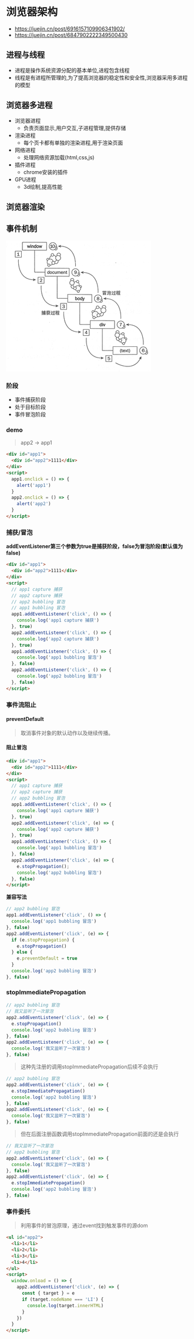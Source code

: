 # 浏览器架构

- https://juejin.cn/post/6916157109906341902/
- https://juejin.cn/post/6847902222349500430

## 进程与线程
- 进程是操作系统资源分配的基本单位,进程包含线程
- 线程是有进程所管理的,为了提高浏览器的稳定性和安全性,浏览器采用多进程的模型

## 浏览器多进程
- 浏览器进程
  - 负责页面显示,用户交互,子进程管理,提供存储
- 渲染进程
  - 每个页卡都有单独的渲染进程,用于渲染页面
- 网络进程
  - 处理网络资源加载(html,css,js)
- 插件进程
  - chrome安装的插件
- GPU进程
  - 3d绘制,提高性能


## 浏览器渲染


## 事件机制

<img src='./img/event.png'/>

### 阶段

- 事件捕获阶段
- 处于目标阶段
- 事件冒泡阶段

### demo

> app2 -> app1

```html
<div id="app1">
  <div id="app2">1111</div>
</div>
<script>
  app1.onclick = () => {
    alert('app1')
  }
  app2.onclick = () => {
    alert('app2')
  }
</script>
```

### 捕获/冒泡

**addEventListener第三个参数为true是捕获阶段，false为冒泡阶段(默认值为false)**

```html
<div id="app1">
  <div id="app2">1111</div>
</div>
<script>
  // app1 capture 捕获
  // app2 capture 捕获
  // app2 bubbling 冒泡
  // app1 bubbling 冒泡
  app1.addEventListener('click', () => {
    console.log('app1 capture 捕获')
  }, true)
  app2.addEventListener('click', () => {
    console.log('app2 capture 捕获')
  }, true)
  app1.addEventListener('click', () => {
    console.log('app1 bubbling 冒泡')
  }, false)
  app2.addEventListener('click', () => {
    console.log('app2 bubbling 冒泡')
  }, false)
</script>
```

### 事件流阻止

#### preventDefault

> 取消事件对象的默认动作以及继续传播。

#### 阻止冒泡

```html
<div id="app1">
  <div id="app2">1111</div>
</div>
<script>
  // app1 capture 捕获
  // app2 capture 捕获
  // app2 bubbling 冒泡
  app1.addEventListener('click', () => {
    console.log('app1 capture 捕获')
  }, true)
  app2.addEventListener('click', (e) => {
    console.log('app2 capture 捕获')
  }, true)
  app1.addEventListener('click', () => {
    console.log('app1 bubbling 冒泡')
  }, false)
  app2.addEventListener('click', (e) => {
    e.stopPropagation();
    console.log('app2 bubbling 冒泡')
  }, false)
</script>
```

**兼容写法**

```js
// app2 bubbling 冒泡
app1.addEventListener('click', () => {
  console.log('app1 bubbling 冒泡')
}, false)
app2.addEventListener('click', (e) => {
  if (e.stopPropagation) {
    e.stopPropagation()
  } else {
    e.preventDefault = true
  }
  console.log('app2 bubbling 冒泡')
}, false)
```


### stopImmediatePropagation

```js
// app2 bubbling 冒泡
// 我又监听了一次冒泡
app2.addEventListener('click', (e) => {
  e.stopPropagation()
  console.log('app2 bubbling 冒泡')
}, false)
app2.addEventListener('click', (e) => {
  console.log('我又监听了一次冒泡')
}, false)
```

> 这种先注册的调用stopImmediatePropagation后续不会执行

```js
// app2 bubbling 冒泡
app2.addEventListener('click', (e) => {
  e.stopImmediatePropagation()
  console.log('app2 bubbling 冒泡')
}, false)
app2.addEventListener('click', (e) => {
  console.log('我又监听了一次冒泡')
}, false)
```

> 但在后面注册函数调用stopImmediatePropagation前面的还是会执行

```js
// 我又监听了一次冒泡
// app2 bubbling 冒泡
app2.addEventListener('click', (e) => {
  console.log('我又监听了一次冒泡')
}, false)
app2.addEventListener('click', (e) => {
  e.stopImmediatePropagation()
  console.log('app2 bubbling 冒泡')
}, false)
```

### 事件委托

> 利用事件的冒泡原理，通过event找到触发事件的源dom

```html
<ul id="app2">
  <li>1</li>
  <li>2</li>
  <li>3</li>
  <li>4</li>
</ul>
<script>
  window.onload = () => {
    app2.addEventListener('click', (e) => {
      const { target } = e
      if (target.nodeName === 'LI') {
        console.log(target.innerHTML)
      }
    })
  }
</script>
```





